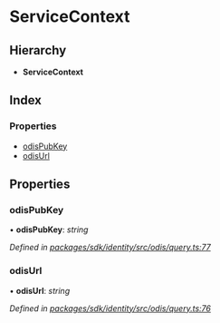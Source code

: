 # ServiceContext

## Hierarchy

* **ServiceContext**

## Index

### Properties

* [odisPubKey]()
* [odisUrl]()

## Properties

### odisPubKey

• **odisPubKey**: _string_

_Defined in_ [_packages/sdk/identity/src/odis/query.ts:77_](https://github.com/celo-org/celo-monorepo/blob/master/packages/sdk/identity/src/odis/query.ts#L77)

### odisUrl

• **odisUrl**: _string_

_Defined in_ [_packages/sdk/identity/src/odis/query.ts:76_](https://github.com/celo-org/celo-monorepo/blob/master/packages/sdk/identity/src/odis/query.ts#L76)

